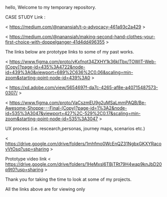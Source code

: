 hello, Welcome to my temporary repository. 

CASE STUDY Link :

< https://medium.com/@nanansiah/t-o-advocacy-461a93c2a429 >

< https://medium.com/@nanansiah/making-second-hand-clothes-your-first-choice-with-doppelganger-41d4dd496355 >



The links below are prototype links to some of my past works.

< https://www.figma.com/proto/vKxfnot34ZXHY1k36kITbx/TOWIT-Web-(Copy)?page-id=435%3A4722&node-id=439%3A0&viewport=689%2C636%2C0.06&scaling=min-zoom&starting-point-node-id=439%3A0 >

< https://xd.adobe.com/view/5654697f-da7c-4265-af8e-a40715487573-0307/ >

< https://www.figma.com/proto/VaCszmEU9g2uMSaLmmPAQB/Be-Awesome-Shoppe---Final-(Copy)?page-id=1%3A2&node-id=535%3A3047&viewport=427%2C-529%2C0.17&scaling=min-zoom&starting-point-node-id=535%3A3047 >



UX process (i.e. rescearch,personas, journey maps, scenarios etc.) 

< https://drive.google.com/drive/folders/1mhfmo0WcEnQZ31NgbxGKXYRacovVtOsq?usp=sharing >


Prototype video link < https://drive.google.com/drive/folders/1HeMxsl6TBjTRt79H4wap9knJbD20p9t0?usp=sharing >

Thank you for taking the time to look at some of my projects.

All the links above are for viewing only
